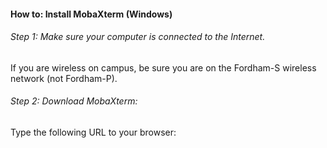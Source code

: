 #### How to: Install MobaXterm (Windows)

###### Step 1: Make sure your computer is connected to the Internet.
If you are wireless on campus, be sure you are on the Fordham-S wireless network (not Fordham-P).

###### Step 2: Download MobaXterm:
Type the following URL to your browser: 
